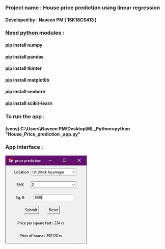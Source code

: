 ### Project name : House price prediction using linear regression
#### Developed by : Naveen PM ( 1SK18CS413 )

### Need python modules :
#### pip install numpy
#### pip install pandas
#### pip install tkinter
#### pip install matplotlib
#### pip install seaborn
#### pip install scikit-learn

### To run the app :
#### (venv) C:\Users\Naveen PM\Desktop\ML_Python>python "House_Price_prediction _app.py"

### App interface :
![alt text](https://github.com/DevilTech555/Airobotic_Internship_project/blob/master/output/app-image-3.JPG)
